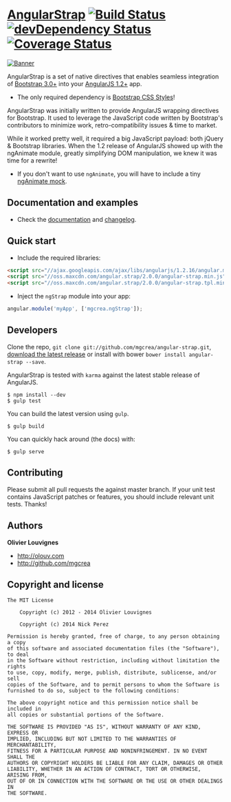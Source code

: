 # [AngularStrap](http://mgcrea.github.io/angular-strap) [![Build Status](https://secure.travis-ci.org/mgcrea/angular-strap.svg?branch=master)](http://travis-ci.org/mgcrea/angular-strap) [![devDependency Status](https://david-dm.org/mgcrea/angular-strap/dev-status.svg)](https://david-dm.org/mgcrea/angular-strap#info=devDependencies) [![Coverage Status](https://coveralls.io/repos/mgcrea/angular-strap/badge.png?branch=master)](https://coveralls.io/r/mgcrea/angular-strap?branch=master)

[![Banner](http://mgcrea.github.io/angular-strap/images/snippet.png)](http://mgcrea.github.io/angular-strap)

AngularStrap is a set of native directives that enables seamless integration of [Bootstrap 3.0+](https://github.com/twbs/bootstrap) into your [AngularJS 1.2+](https://github.com/angular/angular.js) app.

- The only required dependency is [Bootstrap CSS Styles](https://github.com/twbs/bootstrap/blob/master/dist/css/bootstrap.css)!

>
AngularStrap was initially written to provide AngularJS wrapping directives for Bootstrap. It used to leverage the JavaScript code written by Bootstrap's contributors to minimize work, retro-compatibility issues & time to market.
>
While it worked pretty well, it required a big JavaScript payload: both jQuery & Bootstrap libraries. When the 1.2 release of AngularJS showed up with the ngAnimate module, greatly simplifying DOM manipulation, we knew it was time for a rewrite!

- If you don't want to use `ngAnimate`, you will have to include a tiny [ngAnimate mock](https://github.com/mgcrea/angular-strap/wiki/ngAnimate-mock).

## Documentation and examples

+ Check the [documentation](http://mgcrea.github.io/angular-strap) and [changelog](https://github.com/mgcrea/angular-strap/releases).



## Quick start

+ Include the required libraries:

>
``` html
<script src="//ajax.googleapis.com/ajax/libs/angularjs/1.2.16/angular.min.js"></script>
<script src="//oss.maxcdn.com/angular.strap/2.0.0/angular-strap.min.js"></script>
<script src="//oss.maxcdn.com/angular.strap/2.0.0/angular-strap.tpl.min.js"></script>
```

+ Inject the `ngStrap` module into your app:

>
``` JavaScript
angular.module('myApp', ['mgcrea.ngStrap']);
```


## Developers

Clone the repo, `git clone git://github.com/mgcrea/angular-strap.git`, [download the latest release](https://github.com/mgcrea/angular-strap/zipball/master) or install with bower `bower install angular-strap --save`.

AngularStrap is tested with `karma` against the latest stable release of AngularJS.

>
	$ npm install --dev
	$ gulp test

You can build the latest version using `gulp`.

>
	$ gulp build

You can quickly hack around (the docs) with:

>
	$ gulp serve



## Contributing

Please submit all pull requests the against master branch. If your unit test contains JavaScript patches or features, you should include relevant unit tests. Thanks!



## Authors

**Olivier Louvignes**

+ http://olouv.com
+ http://github.com/mgcrea



## Copyright and license

	The MIT License

        Copyright (c) 2012 - 2014 Olivier Louvignes
	
        Copyright (c) 2014 Nick Perez

	Permission is hereby granted, free of charge, to any person obtaining a copy
	of this software and associated documentation files (the "Software"), to deal
	in the Software without restriction, including without limitation the rights
	to use, copy, modify, merge, publish, distribute, sublicense, and/or sell
	copies of the Software, and to permit persons to whom the Software is
	furnished to do so, subject to the following conditions:

	The above copyright notice and this permission notice shall be included in
	all copies or substantial portions of the Software.

	THE SOFTWARE IS PROVIDED "AS IS", WITHOUT WARRANTY OF ANY KIND, EXPRESS OR
	IMPLIED, INCLUDING BUT NOT LIMITED TO THE WARRANTIES OF MERCHANTABILITY,
	FITNESS FOR A PARTICULAR PURPOSE AND NONINFRINGEMENT. IN NO EVENT SHALL THE
	AUTHORS OR COPYRIGHT HOLDERS BE LIABLE FOR ANY CLAIM, DAMAGES OR OTHER
	LIABILITY, WHETHER IN AN ACTION OF CONTRACT, TORT OR OTHERWISE, ARISING FROM,
	OUT OF OR IN CONNECTION WITH THE SOFTWARE OR THE USE OR OTHER DEALINGS IN
	THE SOFTWARE.
